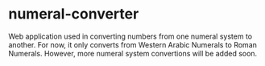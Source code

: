 # numeral-converter
Web application used in converting numbers from one numeral system to another. For now, it only converts from Western Arabic Numerals to Roman Numerals. However, more numeral system convertions will be added soon.
